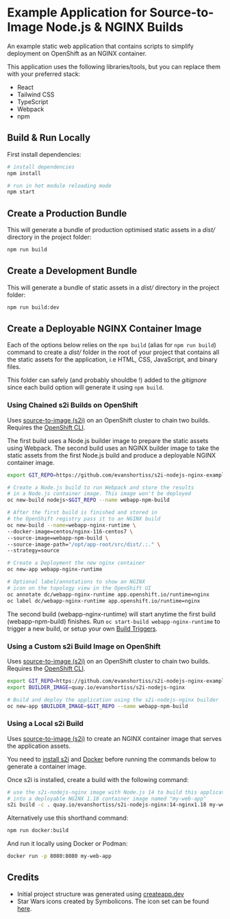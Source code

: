 # Example Application for Source-to-Image Node.js & NGINX Builds

An example static web application that contains scripts to simplify deployment
on OpenShift as an NGINX container.

This application uses the following libraries/tools, but you can replace them
with your preferred stack:

* React
* Tailwind CSS
* TypeScript
* Webpack
* npm

## Build & Run Locally

First install dependencies:

```bash
# install dependencies
npm install

# run in hot module reloading mode
npm start
```

## Create a Production Bundle

This will generate a bundle of production optimised static assets in a *dist/*
directory in the project folder:

```bash
npm run build
```

## Create a Development Bundle

This will generate a bundle of static assets in a *dist/* directory in the
project folder:

```bash
npm run build:dev
```

## Create a Deployable NGINX Container Image

Each of the options below relies on the `npm build` (alias for `npm run build`)
command to create a *dist/* folder in the root of your project that contains
all the static assets for the application, i.e HTML, CSS, JavaScript, and
binary files.

This folder can safely (and probably shouldbe !) added to the *gitignore* since
each build option will generate it using `npm build`.

### Using Chained s2i Builds on OpenShift

Uses [source-to-image (s2i)](https://github.com/openshift/source-to-image) on
an OpenShift cluster to chain two builds. Requires the [OpenShift CLI](https://docs.openshift.com/container-platform/4.5/cli_reference/openshift_cli/getting-started-cli.html).

The first build uses a Node.js builder image to prepare the static assets
using Webpack. The second build uses an NGINX builder image to take the static
assets from the first Node.js build and produce a deployable NGINX container
image.

```bash
export GIT_REPO=https://github.com/evanshortiss/s2i-nodejs-nginx-example

# Create a Node.js build to run Webpack and store the results
# in a Node.js container image. This image won't be deployed
oc new-build nodejs~$GIT_REPO --name webapp-npm-build

# After the first build is finished and stored in
# the OpenShift registry pass it to an NGINX build
oc new-build --name=webapp-nginx-runtime \
--docker-image=centos/nginx-116-centos7 \
--source-image=webapp-npm-build \
--source-image-path="/opt/app-root/src/dist/.:." \
--strategy=source

# Create a Deployment the new nginx container
oc new-app webapp-nginx-runtime

# Optional label/annotations to show an NGINX
# icon on the topology view in the OpenShift UI
oc annotate dc/webapp-nginx-runtime app.openshift.io/runtime=nginx
oc label dc/webapp-nginx-runtime app.openshift.io/runtime=nginx
```

The second build (webapp-nginx-runtime) will start anytime the first build
(webapp-npm-build) finishes. Run `oc start-build webapp-nginx-runtime` to
trigger a new build, or setup your own [Build Triggers](https://docs.openshift.com/container-platform/4.5/builds/triggering-builds-build-hooks.html).

### Using a Custom s2i Build Image on OpenShift

Uses [source-to-image (s2i)](https://github.com/openshift/source-to-image) on
an OpenShift cluster to chain two builds. Requires the [OpenShift CLI](https://docs.openshift.com/container-platform/4.5/cli_reference/openshift_cli/getting-started-cli.html).

```bash
export GIT_REPO=https://github.com/evanshortiss/s2i-nodejs-nginx-example
export BUILDER_IMAGE=quay.io/evanshortiss/s2i-nodejs-nginx

# Build and deploy the application using the s2i-nodejs-nginx builder
oc new-app $BUILDER_IMAGE~$GIT_REPO --name webapp-npm-build
```

### Using a Local s2i Build

Uses [source-to-image (s2i)](https://github.com/openshift/source-to-image) to
create an NGINX container image that serves the application assets.

You need to
[install s2i](https://github.com/openshift/source-to-image#installation) and
[Docker](https://docs.docker.com/get-docker/) before running the commands
below to generate a container image.

Once s2i is installed, create a build with the following command:

```bash
# use the s2i-nodejs-nginx image with Node.js 14 to build this application
# into a deployable NGINX 1.18 container image named "my-web-app"
s2i build -c . quay.io/evanshortiss/s2i-nodejs-nginx:14-nginx1.18 my-web-app
```

Alternatively use this shorthand command:

```bash
npm run docker:build
```

And run it locally using Docker or Podman:

```bash
docker run -p 8080:8080 my-web-app
```

## Credits

* Initial project structure was generated using [createapp.dev](https://createapp.dev/)
* Star Wars icons created by Symbolicons. The icon set can be found [here](https://www.iconfinder.com/search/?q=designer%3Asensibleworld%20star%20wars&from=profile%20preview).
